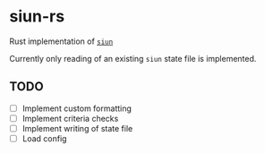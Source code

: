 # siun-rs

Rust implementation of [`siun`](https://github.com/t4k1t/siun)

Currently only reading of an existing `siun` state file is implemented.

## TODO

- [ ] Implement custom formatting
- [ ] Implement criteria checks
- [ ] Implement writing of state file
- [ ] Load config
